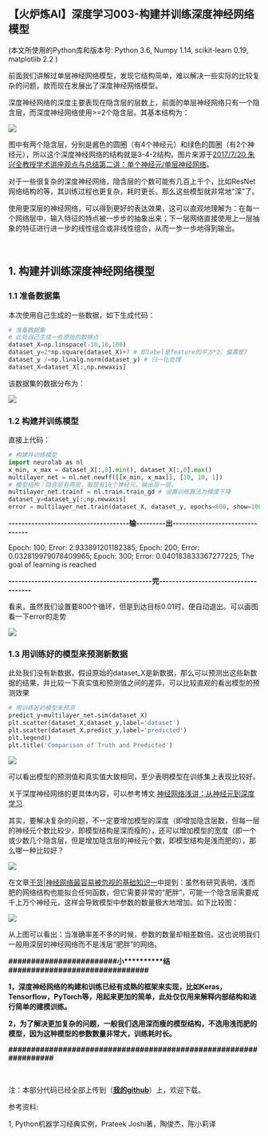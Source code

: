 【火炉炼AI】深度学习003-构建并训练深度神经网络模型
-

(本文所使用的Python库和版本号: Python 3.6, Numpy 1.14, scikit-learn 0.19, matplotlib 2.2 )

前面我们讲解过单层神经网络模型，发现它结构简单，难以解决一些实际的比较复杂的问题，故而现在发展出了深度神经网络模型。

深度神经网络的深度主要表现在隐含层的层数上，前面的单层神经网络只有一个隐含层，而深度神经网络使用>=2个隐含层。其基本结构为：

![](https://i.imgur.com/73NyKri.png)

图中有两个隐含层，分别是酱色的圆圈（有4个神经元）和绿色的圆圈（有2个神经元），所以这个深度神经网络的结构就是3-4-2结构。图片来源于[2017/7/20 朱兴全教授学术讲座观点与总结第二讲：单个神经元/单层神经网络](https://www.cnblogs.com/betterforever/p/7214806.html?utm_source=itdadao&utm_medium=referral)。

对于一些很复杂的深度神经网络，隐含层的个数可能有几百上千个，比如ResNet网络结构的等，其训练过程也更复杂，耗时更长。那么这些模型就非常地“深”了。

使用更深层的神经网络，可以得到更好的表达效果，这可以直观地理解为：在每一个网络层中，输入特征的特点被一步步的抽象出来；下一层网络直接使用上一层抽象的特征进行进一步的线性组合或非线性组合，从而一步一步地得到输出。

<br/>

## 1. 构建并训练深度神经网络模型

### 1.1 准备数据集

本次使用自己生成的一些数据，如下生成代码：

```py
# 准备数据集
# 此处自己生成一些原始的数据点
dataset_X=np.linspace(-10,10,100)
dataset_y=2*np.square(dataset_X)+7 # 即label是feature的平方*2，偏置是7
dataset_y /=np.linalg.norm(dataset_y) # 归一化处理
dataset_X=dataset_X[:,np.newaxis]
```

该数据集的数据分布为：

![](https://i.imgur.com/pMTBuGw.png)

### 1.2 构建并训练模型

直接上代码：

```py
# 构建并训练模型
import neurolab as nl
x_min, x_max = dataset_X[:,0].min(), dataset_X[:,0].max()
multilayer_net = nl.net.newff([[x_min, x_max]], [10, 10, 1])
# 模型结构：隐含层有两层，每层有10个神经元，输出层一层。
multilayer_net.trainf = nl.train.train_gd # 设置训练算法为梯度下降
dataset_y=dataset_y[:,np.newaxis]
error = multilayer_net.train(dataset_X, dataset_y, epochs=800, show=100, goal=0.01)
```

**-------------------------------------输---------出--------------------------------**

Epoch: 100; Error: 2.933891201182385;
Epoch: 200; Error: 0.032819979078409965;
Epoch: 300; Error: 0.040183833367277225;
The goal of learning is reached

**--------------------------------------------完-------------------------------------**

看来，虽然我们设置要800个循环，但是到达目标0.01时，便自动退出。可以画图看一下error的走势

![](https://i.imgur.com/BaVEKKw.png)


### 1.3 用训练好的模型来预测新数据

此处我们没有新数据，假设原始的dataset_X是新数据，那么可以预测出这些新数据的结果，并比较一下真实值和预测值之间的差异，可以比较直观的看出模型的预测效果

```py
# 用训练好的模型来预测
predict_y=multilayer_net.sim(dataset_X)
plt.scatter(dataset_X,dataset_y,label='dataset')
plt.scatter(dataset_X,predict_y,label='predicted')
plt.legend()
plt.title('Comparison of Truth and Predicted')
```

![](https://i.imgur.com/j0xa31m.png)

可以看出模型的预测值和真实值大致相同，至少表明模型在训练集上表现比较好。

关于深度神经网络的更具体内容，可以参考博文 [神经网络浅讲：从神经元到深度学习](https://blog.csdn.net/chiu1991/article/details/74357828).

其实，要解决复杂的问题，不一定要增加模型的深度（即增加隐含层数，但每一层的神经元个数比较少，即模型结构是深而瘦的），还可以增加模型的宽度（即一个或少数几个隐含层，但是增加隐含层的神经元个数，即模型结构是浅而肥的），那么哪一种比较好？

![](https://i.imgur.com/l7v6GGY.jpg)

在文章[干货|神经网络最容易被忽视的基础知识一](http://www.sohu.com/a/201534146_206784)中提到：虽然有研究表明，浅而肥的网络结构也能拟合任何函数，但它需要非常的“肥胖”，可能一个隐含层需要成千上万个神经元，这样会导致模型中参数的数量极大地增加。如下比较图：

![](https://i.imgur.com/AfswWb1.jpg)

从上图可以看出：当准确率差不多的时候，参数的数量却相差数倍。这也说明我们一般用深层的神经网络而不是浅层“肥胖”的网络。

**\#\#\#\#\#\#\#\#\#\#\#\#\#\#\#\#\#\#\#\#\#\#\#\#小\*\*\*\*\*\*\*\*\*\*结\#\#\#\#\#\#\#\#\#\#\#\#\#\#\#\#\#\#\#\#\#\#\#\#\#\#\#\#\#\#\#**

**1，深度神经网络的构建和训练已经有成熟的框架来实现，比如Keras，Tensorflow，PyTorch等，用起来更加的简单，此处仅仅用来解释内部结构和进行简单的建模训练。**

**2，为了解决更加复杂的问题，一般我们选用深而瘦的模型结构，不选用浅而肥的模型，因为这种模型的参数数量非常大，训练耗时长。**

**\#\#\#\#\#\#\#\#\#\#\#\#\#\#\#\#\#\#\#\#\#\#\#\#\#\#\#\#\#\#\#\#\#\#\#\#\#\#\#\#\#\#\#\#\#\#\#\#\#\#\#\#\#\#\#\#\#\#\#\#\#\#\#\#\#**

<br/>

注：本部分代码已经全部上传到（[**我的github**](https://github.com/RayDean/DeepLearning)）上，欢迎下载。

参考资料:

1, Python机器学习经典实例，Prateek Joshi著，陶俊杰，陈小莉译